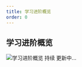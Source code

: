 ```yaml
---
title: 学习进阶概览
order: 0
---
```


## 学习进阶概览

![学习进阶概览](https://leexiaop.github.io/static/ibadgers/study/study.png) 持续
更新中...
